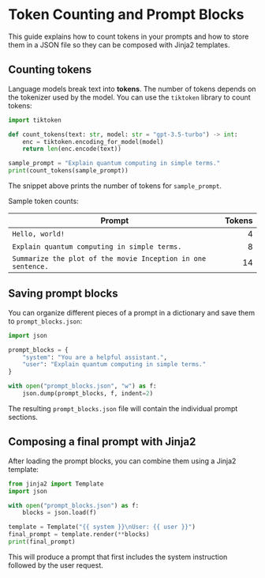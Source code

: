 # Token Counting and Prompt Blocks

This guide explains how to count tokens in your prompts and how to store
them in a JSON file so they can be composed with Jinja2 templates.

## Counting tokens

Language models break text into **tokens**. The number of tokens depends on
the tokenizer used by the model. You can use the `tiktoken` library to
count tokens:

```python
import tiktoken

def count_tokens(text: str, model: str = "gpt-3.5-turbo") -> int:
    enc = tiktoken.encoding_for_model(model)
    return len(enc.encode(text))

sample_prompt = "Explain quantum computing in simple terms."
print(count_tokens(sample_prompt))
```

The snippet above prints the number of tokens for `sample_prompt`.

Sample token counts:

| Prompt | Tokens |
| --- | ---: |
| `Hello, world!` | 4 |
| `Explain quantum computing in simple terms.` | 8 |
| `Summarize the plot of the movie Inception in one sentence.` | 14 |


## Saving prompt blocks

You can organize different pieces of a prompt in a dictionary and save them to `prompt_blocks.json`:

```python
import json

prompt_blocks = {
    "system": "You are a helpful assistant.",
    "user": "Explain quantum computing in simple terms."
}

with open("prompt_blocks.json", "w") as f:
    json.dump(prompt_blocks, f, indent=2)
```

The resulting `prompt_blocks.json` file will contain the individual prompt sections.

## Composing a final prompt with Jinja2

After loading the prompt blocks, you can combine them using a Jinja2 template:

```python
from jinja2 import Template
import json

with open("prompt_blocks.json") as f:
    blocks = json.load(f)

template = Template("{{ system }}\nUser: {{ user }}")
final_prompt = template.render(**blocks)
print(final_prompt)
```

This will produce a prompt that first includes the system instruction followed by the user request.

